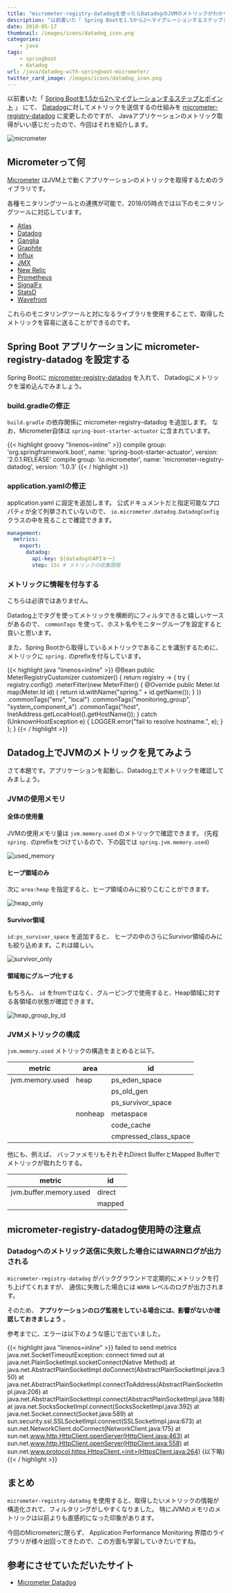 ```yaml
---
title: "micrometer-registry-datadogを使ったらDatadogのJVMのメトリックがわかりやすくなった"
description: "以前書いた「 Spring Bootを1.5から2へマイグレーションするステップとポイント」 にて、Datadogに対してメトリックを送信するの仕組みをmicrometer-registry-datadogに変更したのですが、Javaアプリケーションのメトリック取得がいい感じだったので、今回はそれを紹介します。"
date: 2018-05-17
thumbnail: /images/icons/datadog_icon.png
categories:
    - java
tags:
    - springboot
    - datadog
url: /java/datadog-with-springboot-micrometer/
twitter_card_image: /images/icons/datadog_icon.png
---
```


以前書いた「 [Spring Bootを1.5から2へマイグレーションするステップとポイント](/java/migrate-springboot-1-to-2/) 」 にて、
[Datadog](https://www.datadoghq.com/)に対してメトリックを送信するの仕組みを [micrometer-registry-datadog](https://mvnrepository.com/artifact/io.micrometer/micrometer-registry-datadog) に変更したのですが、
Javaアプリケーションのメトリック取得がいい感じだったので、今回はそれを紹介します。

![micrometer](/images/20180517/micrometer.png)

## Micrometerって何

[Micrometer](https://micrometer.io/) はJVM上で動くアプリケーションのメトリックを取得するためのライブラリです。

各種モニタリングツールとの連携が可能で、2018/05時点では以下のモニタリングツールに対応しています。

* [Atlas](https://github.com/Netflix/atlas/wiki)
* [Datadog](https://www.datadoghq.com/)
* [Ganglia](http://ganglia.sourceforge.net/)
* [Graphite](https://graphiteapp.org/)
* [Influx](https://www.influxdata.com/)
* [JMX](http://www.oracle.com/technetwork/java/javase/tech/javamanagement-140525.html)
* [New Relic](https://newrelic.com/)
* [Prometheus](https://prometheus.io/)
* [SignalFx](https://signalfx.com/)
* [StatsD](https://github.com/etsy/statsd)
* [Wavefront](https://www.wavefront.com/)

これらのモニタリングツールと対になるライブラリを使用することで、取得したメトリックを容易に送ることができるのです。

## Spring Boot アプリケーションに micrometer-registry-datadog を設定する

Spring Bootに [micrometer-registry-datadog](https://mvnrepository.com/artifact/io.micrometer/micrometer-registry-datadog) を入れて、 Datadogにメトリックを溜め込んでみましょう。

### build.gradleの修正

`build.gradle` の依存関係に micrometer-registry-datadog を追加します。
なお、Micrometer自体は `spring-boot-starter-actuator` に含まれています。

{{< highlight groovy "linenos=inline" >}}
compile group: 'org.springframework.boot', name: 'spring-boot-starter-actuator', version: '2.0.1.RELEASE'
compile group: 'io.micrometer', name: 'micrometer-registry-datadog', version: '1.0.3'
{{< / highlight >}}

### application.yamlの修正

application.yaml に設定を追加します。
公式ドキュメントだと指定可能なプロパティが全て列挙されていないので、
`io.micrometer.datadog.DatadogConfig` クラスの中を見ることで確認できます。

```yaml
management:
  metrics:
    export:
      datadog:
        api-key: ${datadogのAPIキー}
        step: 15s # メトリックの収集間隔
```

### メトリックに情報を付与する

こちらは必須ではありません。

Datadog上でタグを使ってメトリックを横断的にフィルタできると嬉しいケースがあるので、 `commonTags` を使って、ホスト名やモニターグループを設定すると良いと思います。

また、Spring Bootから取得しているメトリックであることを識別するために、メトリックに `spring.` のprefixを付与しています。

{{< highlight java "linenos=inline" >}}
@Bean
public MeterRegistryCustomizer<MeterRegistry> customizer() {
    return registry -> {
        try {
            registry.config()
            .meterFilter(new MeterFilter() {
                @Override
                public Meter.Id map(Meter.Id id) {
                    return id.withName("spring." + id.getName());
                }
            })
            .commonTags("env", "local")
            .commonTags("monitoring_group", "system_component_a")
            .commonTags("host", InetAddress.getLocalHost().getHostName());
        } catch (UnknownHostException e) {
            LOGGER.error("fail to resolve hostname.", e);
        }
    };
}
{{< / highlight >}}

## Datadog上でJVMのメトリックを見てみよう

さて本題です。アプリケーションを起動し、Datadog上でメトリックを確認してみましょう。

### JVMの使用メモリ

#### 全体の使用量

JVMの使用メモリ量は `jvm.memory.used` のメトリックで確認できます。 (先程 `spring.` のprefixをつけているので、下の図では `spring.jvm.memory.used`)

![used_memory](/images/20180517/used_memory.png)

#### ヒープ領域のみ

次に `area:heap` を指定すると、ヒープ領域のみに絞りこむことができます。

![heap_only](/images/20180517/heap_only.png)

#### Survivor領域

`id:ps_survivor_space` を追加すると、 ヒープの中のさらにSurvivor領域のみにも絞り込めます。これは嬉しい。

![survivor_only](/images/20180517/survivor_only.png)

#### 領域毎にグループ化する

もちろん、 `id` をfromではなく、グルーピングで使用すると、Heap領域に対する各領域の状態が確認できます。

![heap_group_by_id](/images/20180517/heap_group_by_id.png)

### JVMメトリックの構成

`jvm.memory.used` メトリックの構造をまとめると以下。

|metric         |area   |id |
|---------------|-------|---|
|jvm.memory.used|heap   |ps_eden_space|
|               |       |ps_old_gen|
|               |       |ps_survivor_space|
|               |nonheap|metaspace|
|               |       |code_cache|
|               |       |cmpressed_class_space|

他にも、例えば、 バッファメモリもそれぞれDirect BufferとMapped Bufferでメトリックが取れたりする。

|metric                 |id     |
|-----------------------|-------|
|jvm.buffer.memory.used |direct |
|                       |mapped |


## micrometer-registry-datadog使用時の注意点

### Datadogへのメトリック送信に失敗した場合にはWARNログが出力される

`micrometer-registry-datadog` がバックグラウンドで定期的にメトリックを打ち上げてくれますが、
通信に失敗した場合には `WARN` レベルのログが出力されます。

そのため、 **アプリケーションのログ監視をしている場合には、影響がないか確認しておきましょう** 。

参考までに、エラーは以下のような感じで出ていました。

{{< highlight java "linenos=inline" >}}
failed to send metrics
    java.net.SocketTimeoutException: connect timed out
    at java.net.PlainSocketImpl.socketConnect(Native Method)
    at java.net.AbstractPlainSocketImpl.doConnect(AbstractPlainSocketImpl.java:350)
    at java.net.AbstractPlainSocketImpl.connectToAddress(AbstractPlainSocketImpl.java:206)
    at java.net.AbstractPlainSocketImpl.connect(AbstractPlainSocketImpl.java:188)
    at java.net.SocksSocketImpl.connect(SocksSocketImpl.java:392)
    at java.net.Socket.connect(Socket.java:589)
    at sun.security.ssl.SSLSocketImpl.connect(SSLSocketImpl.java:673)
    at sun.net.NetworkClient.doConnect(NetworkClient.java:175)
    at sun.net.www.http.HttpClient.openServer(HttpClient.java:463)
    at sun.net.www.http.HttpClient.openServer(HttpClient.java:558)
    at sun.net.www.protocol.https.HttpsClient.<init>(HttpsClient.java:264)
    (以下略)
{{< / highlight >}}

## まとめ

`micrometer-registry-datadog` を使用すると、取得したいメトリックの情報が構造化されて、フィルタリングがしやすくなりました。
特にJVMのメモリのメトリックは以前よりも直感的になった印象があります。

今回のMicrometerに限らず、 Application Performance Monitoring 界隈のライブラリが様々出回ってきたので、この方面も学習していきたいですね。

## 参考にさせていただいたサイト
* [Micrometer Datadog](https://micrometer.io/docs/registry/datadog)
